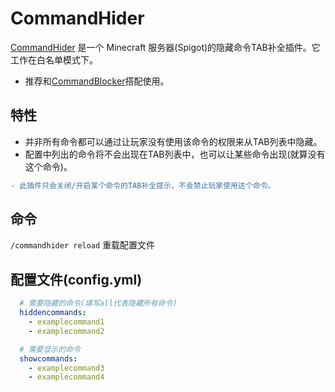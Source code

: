 # CommandHider
[CommandHider]() 是一个 Minecraft 服务器(Spigot)的隐藏命令TAB补全插件。它工作在白名单模式下。
* 推荐和[CommandBlocker]()搭配使用。

## 特性

* 并非所有命令都可以通过让玩家没有使用该命令的权限来从TAB列表中隐藏。
* 配置中列出的命令将不会出现在TAB列表中，也可以让某些命令出现(就算没有这个命令)。
```diff
- 此插件只会关闭/开启某个命令的TAB补全提示，不会禁止玩家使用这个命令。
```

## 命令

`/commandhider reload` 重载配置文件

## 配置文件(config.yml)
```yaml
  # 需要隐藏的命令(填写all代表隐藏所有命令)
  hiddencommands:
    - examplecommand1
    - examplecommand2

  # 需要显示的命令
  showcommands:
    - examplecommand3
    - examplecommand4
